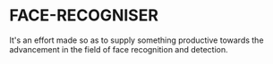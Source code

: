 # FACE-RECOGNISER
It's an effort made so as to supply something productive towards the advancement in the field of face recognition and detection.

